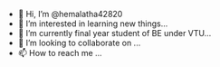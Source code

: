 - 👋 Hi, I’m @hemalatha42820
- 👀 I’m interested in learning new things...
- 🌱 I’m currently final year student of BE under VTU...
- 💞️ I’m looking to collaborate on ...
- 📫 How to reach me ...

<!---
hemalatha42820/hemalatha42820 is a ✨ special ✨ repository because its `README.md` (this file) appears on your GitHub profile.
You can click the Preview link to take a look at your changes.
--->
